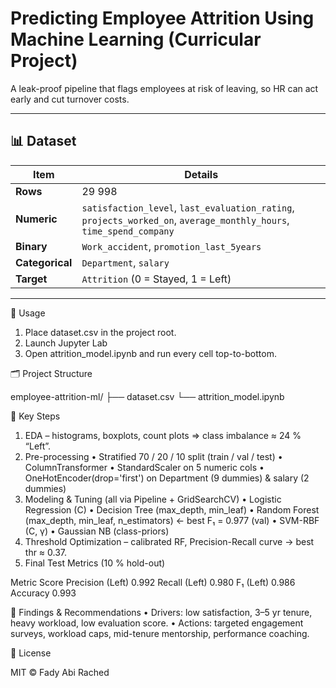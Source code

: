# **Predicting Employee Attrition Using Machine Learning (Curricular Project)**

A leak-proof pipeline that flags employees at risk of leaving, so HR can act early and cut turnover costs.

---

## 📊 Dataset
| Item | Details |
|------|---------|
| **Rows** | 29 998 |
| **Numeric** | `satisfaction_level`, `last_evaluation_rating`, `projects_worked_on`, `average_monthly_hours`, `time_spend_company` |
| **Binary** | `Work_accident`, `promotion_last_5years` |
| **Categorical** | `Department`, `salary` |
| **Target** | `Attrition` (0 = Stayed, 1 = Left) |

---

🚀 Usage

1. Place dataset.csv in the project root.
2. Launch Jupyter Lab
3. Open attrition_model.ipynb and run every cell top-to-bottom.

🗂️ Project Structure

employee-attrition-ml/
├── dataset.csv
└── attrition_model.ipynb

🔑 Key Steps
1.	EDA – histograms, boxplots, count plots ⇒ class imbalance ≈ 24 % “Left”.
2.	Pre-processing
•	Stratified 70 / 20 / 10 split (train / val / test)
•	ColumnTransformer
•	StandardScaler on 5 numeric cols
•	OneHotEncoder(drop='first') on Department (9 dummies) & salary (2 dummies)
3.	Modeling & Tuning (all via Pipeline + GridSearchCV)
•	Logistic Regression (C)
•	Decision Tree (max_depth, min_leaf)
•	Random Forest (max_depth, min_leaf, n_estimators) ← best F₁ = 0.977 (val)
•	SVM-RBF (C, γ)
•	Gaussian NB (class-priors)
4.	Threshold Optimization – calibrated RF, Precision-Recall curve → best thr ≈ 0.37.
5.	Final Test Metrics (10 % hold-out)

Metric	Score
Precision (Left)	0.992
Recall (Left)	0.980
F₁ (Left)	0.986
Accuracy	0.993

📌 Findings & Recommendations
	•	Drivers: low satisfaction, 3–5 yr tenure, heavy workload, low evaluation score.
	•	Actions: targeted engagement surveys, workload caps, mid-tenure mentorship, performance coaching.

📝 License

MIT © Fady Abi Rached

